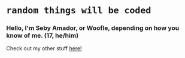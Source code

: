 # `random things will be coded`

### Hello, I'm Seby Amador, or Woofle, depending on how you know of me. (17, he/him)

Check out my other stuff [here!](https://linktr.ee/sebyamador)

